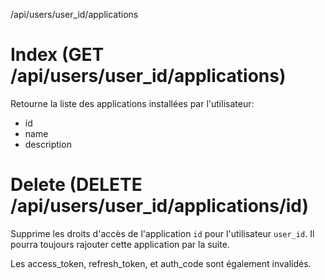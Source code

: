 /api/users/user_id/applications

# Index (GET /api/users/user_id/applications)
Retourne la liste des applications installées par l'utilisateur:
* id
* name
* description

# Delete (DELETE /api/users/user_id/applications/id)
Supprime les droits d'accès de l'application `id` pour l'utilisateur `user_id`. Il pourra toujours rajouter cette application par la suite.

Les access_token, refresh_token, et auth_code sont également invalidés.